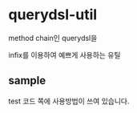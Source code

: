 # querydsl-util

method chain인 querydsl을

infix를 이용하여 예쁘게 사용하는 유틸

## sample

test 코드 쪽에 사용방법이 쓰여 있습니다.